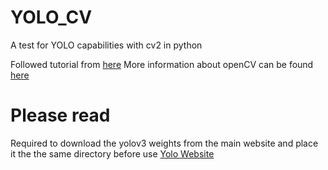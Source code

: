 # YOLO_CV
A test for YOLO capabilities with cv2 in python

Followed tutorial from [here](https://pysource.com/2019/06/27/yolo-object-detection-using-opencv-with-python/)
More information about openCV can be found [here](https://opencv-python-tutroals.readthedocs.io/en/latest/index.html)

# Please read
Required to download the yolov3 weights from the main website and place it the the same directory before use
[Yolo Website](https://pjreddie.com/darknet/yolo/)
